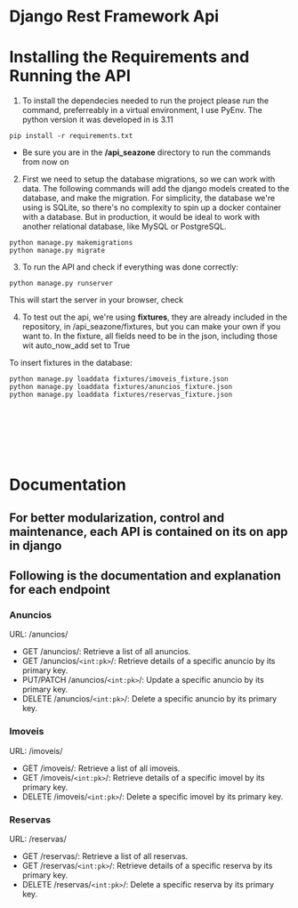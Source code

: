 # Django Rest Framework Api

# Installing the Requirements and Running the API

1. To install the dependecies needed to run the project please run the command, preferreably in a virtual environment, I use PyEnv. The python version it was developed in is 3.11

```
pip install -r requirements.txt
```

-   Be sure you are in the **/api_seazone** directory to run the commands from now on

2. First we need to setup the database migrations, so we can work with data. The following commands will add the django models created to the database, and make the migration. For simplicity, the database we're using is SQLite, so there's no complexity to spin up a docker container with a database. But in production, it would be ideal to work with another relational database, like MySQL or PostgreSQL.

```
python manage.py makemigrations
python manage.py migrate
```

3. To run the API and check if everything was done correctly:

```
python manage.py runserver
```

This will start the server in your browser, check

4. To test out the api, we're using **fixtures**, they are already included in the repository, in /api_seazone/fixtures, but you can make your own if you want to. In the fixture, all fields need to be in the json, including those wit auto_now_add set to True

To insert fixtures in the database:

```
python manage.py loaddata fixtures/imoveis_fixture.json
python manage.py loaddata fixtures/anuncios_fixture.json
python manage.py loaddata fixtures/reservas_fixture.json
```

<br>
<br>
<br>
<br>
<br>

# Documentation

## For better modularization, control and maintenance, each API is contained on its on app in django

## Following is the documentation and explanation for each endpoint

### Anuncios

URL: /anuncios/

-   GET /anuncios/: Retrieve a list of all anuncios.
-   GET /anuncios/`<int:pk>`/: Retrieve details of a specific anuncio by its primary key.
-   PUT/PATCH /anuncios/`<int:pk>`/: Update a specific anuncio by its primary key.
-   DELETE /anuncios/`<int:pk>`/: Delete a specific anuncio by its primary key.

### Imoveis

URL: /imoveis/

-   GET /imoveis/: Retrieve a list of all imoveis.
-   GET /imoveis/`<int:pk>`/: Retrieve details of a specific imovel by its primary key.
-   DELETE /imoveis/`<int:pk>`/: Delete a specific imovel by its primary key.

### Reservas

URL: /reservas/

-   GET /reservas/: Retrieve a list of all reservas.
-   GET /reservas/`<int:pk>`/: Retrieve details of a specific reserva by its primary key.
-   DELETE /reservas/`<int:pk>`/: Delete a specific reserva by its primary key.
